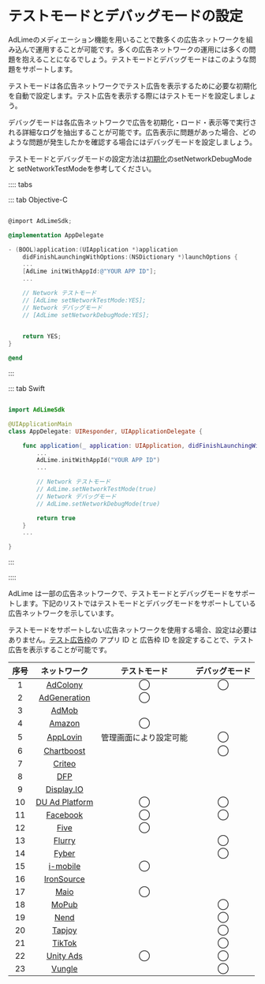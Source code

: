 # テストモードとデバッグモードの設定

AdLimeのメディエーション機能を用いることで数多くの広告ネットワークを組み込んで運用することが可能です。多くの広告ネットワークの運用には多くの問題を抱えることになるでしょう。テストモードとデバッグモードはこのような問題をサポートします。

テストモードは各広告ネットワークでテスト広告を表示するために必要な初期化を自動で設定します。テスト広告を表示する際にはテストモードを設定しましょう。

デバッグモードは各広告ネットワークで広告を初期化・ロード・表示等で実行される詳細なログを抽出することが可能です。広告表示に問題があった場合、どのような問題が発生したかを確認する場合にはデバッグモードを設定しましょう。

テストモードとデバッグモードの設定方法は[初期化](./init.md)のsetNetworkDebugMode と setNetworkTestModeを参考してください。

:::: tabs

::: tab Objective-C

```objectivec

@import AdLimeSdk;

@implementation AppDelegate

- (BOOL)application:(UIApplication *)application
    didFinishLaunchingWithOptions:(NSDictionary *)launchOptions {
    ...
    [AdLime initWithAppId:@"YOUR APP ID"];
    ...

    // Network テストモード
    // [AdLime setNetworkTestMode:YES];
    // Network デバッグモード
    // [AdLime setNetworkDebugMode:YES];

    
    return YES;
}

@end
```

:::

::: tab Swift

```swift

import AdLimeSdk

@UIApplicationMain
class AppDelegate: UIResponder, UIApplicationDelegate {

    func application(_ application: UIApplication, didFinishLaunchingWithOptions launchOptions: [UIApplication.LaunchOptionsKey: Any]?) -> Bool {
        ...
        AdLime.initWithAppId("YOUR APP ID")
        ...

        // Network テストモード
        // AdLime.setNetworkTestMode(true)
        // Network デバッグモード
        // AdLime.setNetworkDebugMode(true)

        return true
    }
    ...

}

```

:::

::::

AdLime は一部の広告ネットワークで、テストモードとデバッグモードをサポートします。下記のリストではテストモードとデバッグモードをサポートしている広告ネットワークを示しています。

テストモードをサポートしない広告ネットワークを使用する場合、設定は必要はありません。[テスト広告枠](./test.md)の アプリ ID と 広告枠 ID を設定することで、テスト広告を表示することが可能です。

| 序号 | ネットワーク                                 |テストモード|デバッグモード|
|:---:|:------------------------------------------:|:-------:|:-------:|
| 1   | [AdColony](./mediation_adcolony.md)        | ◯       | ◯       |
| 2   | [AdGeneration](./mediation_adgeneration.md)| ◯        |        |
| 3   | [AdMob](./mediation_admob.md)              |         |         |
| 4   | [Amazon](./mediation_amazon.md)            | ◯        |        |
| 5   | [AppLovin](./mediation_applovin.md)        | 管理画面により設定可能      | ◯ |
| 6   | [Chartboost](./mediation_chartboost.md)    |          | ◯        |
| 7   | [Criteo](./mediation_criteo.md)            |         |         |
| 8   | [DFP](./mediation_dfp.md)                  |         |         |
| 9   | [Display.IO](./mediation_display_io.md)    |         |         |
| 10  | [DU Ad Platform](./mediation_du_ad_platform.md) | ◯  | ◯       |
| 11  | [Facebook](./mediation_facebook.md)        | ◯       | ◯       |
| 12  | [Five](./mediation_five.md)                | ◯        |        |
| 13  | [Flurry](./mediation_flurry.md)            |        | ◯        |
| 14  | [Fyber](./mediation_fyber.md)              |         | ◯       |
| 15  | [i-mobile](./mediation_imobile.md)         | ◯        |        |
| 16  | [IronSource](./mediation_ironsource.md)    |         |        |
| 17  | [Maio](./mediation_maio.md)                |  ◯       |        |
| 18  | [MoPub](./mediation_mopub.md)              |        |  ◯      |
| 19  | [Nend](./mediation_nend.md)                |        |  ◯      |
| 20  | [Tapjoy](./mediation_tapjoy.md)            |        |  ◯      |
| 21  | [TikTok](./mediation_tiktok.md)            |         |  ◯      |
| 22  | [Unity Ads](./mediation_unity_ads.md)      | ◯       | ◯       |
| 23  | [Vungle](./mediation_vungle.md)            |         | ◯       |
